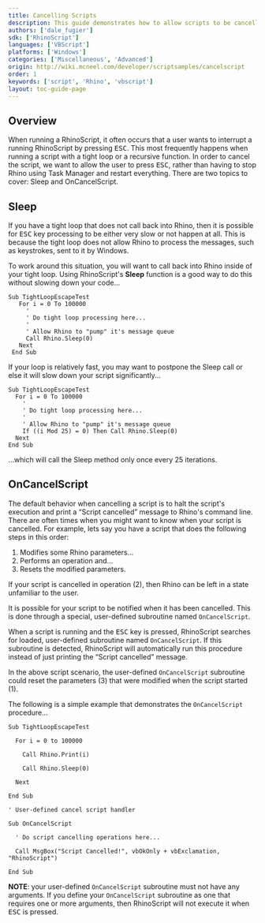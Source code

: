 ```yaml
---
title: Cancelling Scripts
description: This guide demonstrates how to allow scripts to be cancelled by the user.
authors: ['dale_fugier']
sdk: ['RhinoScript']
languages: ['VBScript']
platforms: ['Windows']
categories: ['Miscellaneous', 'Advanced']
origin: http://wiki.mcneel.com/developer/scriptsamples/cancelscript
order: 1
keywords: ['script', 'Rhino', 'vbscript']
layout: toc-guide-page
---
```


 
## Overview

When running a RhinoScript, it often occurs that a user wants to interrupt a running RhinoScript by pressing <kbd>ESC</kbd>.  This most frequently happens when running a script with a tight loop or a recursive function.  In order to cancel the script, we want to allow the user to press <kbd>ESC</kbd>, rather than having to stop Rhino using Task Manager and restart everything.  There are two topics to cover: Sleep and OnCancelScript.

## Sleep

If you have a tight loop that does not call back into Rhino, then it is possible for <kbd>ESC</kbd> key processing to be either very slow or not happen at all. This is because the tight loop does not allow Rhino to process the messages, such as keystrokes, sent to it by Windows.

To work around this situation, you will want to call back into Rhino inside of your tight loop.  Using RhinoScript's **Sleep** function is a good way to do this without slowing down your code...

```vbnet
Sub TightLoopEscapeTest
   For i = 0 To 100000
     '
     ' Do tight loop processing here...
     '
     ' Allow Rhino to "pump" it's message queue
     Call Rhino.Sleep(0)
   Next
 End Sub
```

If your loop is relatively fast, you may want to postpone the Sleep call or else it will slow down your script significantly...

```vbnet
Sub TightLoopEscapeTest
  For i = 0 To 100000
    '
    ' Do tight loop processing here...
    '
    ' Allow Rhino to "pump" it's message queue
    If ((i Mod 25) = 0) Then Call Rhino.Sleep(0)
  Next
End Sub
```

...which will call the Sleep method only once every 25 iterations.

## OnCancelScript

The default behavior when cancelling a script is to halt the script's execution and print a “Script cancelled” message to Rhino's command line.  There are often times when you might want to know when your script is cancelled. For example, lets say you have a script that does the following steps in this order:

1. Modifies some Rhino parameters...
1. Performs an operation and...
1. Resets the modified parameters.

If your script is cancelled in operation (2), then Rhino can be left in a state unfamiliar to the user.

It is possible for your script to be notified when it has been cancelled.  This is done through a special, user-defined subroutine named `OnCancelScript`.

When a script is running and the <kbd>ESC</kbd> key is pressed, RhinoScript searches for loaded, user-defined subroutine named `OnCancelScript`. If this subroutine is detected, RhinoScript will automatically run this procedure instead of just printing the “Script cancelled” message.

In the above script scenario, the user-defined `OnCancelScript` subroutine could reset the parameters (3) that were modified when the script started (1).

The following is a simple example that demonstrates the `OnCancelScript` procedure...

```vbnet
Sub TightLoopEscapeTest

  For i = 0 to 100000

    Call Rhino.Print(i)

    Call Rhino.Sleep(0)

  Next

End Sub

' User-defined cancel script handler

Sub OnCancelScript

  ' Do script cancelling operations here...

  Call MsgBox("Script Cancelled!", vbOkOnly + vbExclamation, "RhinoScript")

End Sub
```

**NOTE**: your user-defined `OnCancelScript` subroutine must not have any arguments.  If you define your `OnCancelScript` subroutine as one that requires one or more arguments, then RhinoScript will not execute it when <kbd>ESC</kbd> is pressed.
